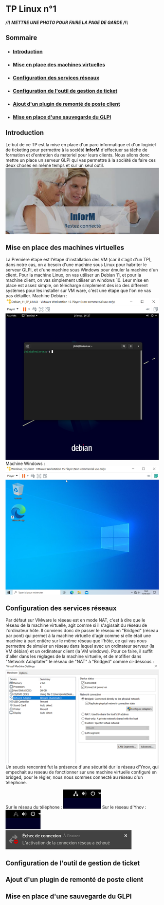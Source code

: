 # TP Linux n°1

***/!\ METTRE UNE PHOTO POUR FAIRE LA PAGE DE GARDE /!\\***

## Sommaire

- ### [Introduction](https://github.com/LBROCHARD/TP_Linux/blob/main/TP.md#introduction-1)
- ### [Mise en place des machines virtuelles](https://github.com/LBROCHARD/TP_Linux/blob/main/TP.md#mise-en-place-des-machines-virtuelles-1)
- ### [Configuration des services réseaux](https://github.com/LBROCHARD/TP_Linux/blob/main/TP.md#configuration-des-services-r%C3%A9seaux-1)
- ### [Configuration de l'outil de gestion de ticket]()
- ### [Ajout d'un plugin de remonté de poste client]()
- ### [Mise en place d'une sauvegarde du GLPI]()

## Introduction

Le but de ce TP est la mise en place d'un parc informatique et d'un logiciel de ticketing pour permettre à la société **InforM** d'effectuer sa tâche de formation et d'entretien du materiel pour leurs clients.
Nous allons donc mettre un place un serveur GLPI qui vas permettre à la société de faire ces deux choses en même temps et sur un seul outil.
![](https://github.com/LBROCHARD/TP_Linux/blob/main/images/002%20infoM.png)

## Mise en place des machines virtuelles

La Première étape est l'étape d'installation des VM (car il s'agit d'un TP), dans notre cas, on a besoin d'une machine sous Linux pour habriter le serveur GLPI, et d'une machine sous Windows pour émuler la machine d'un client. 
Pour la machine Linux, on vas utiliser un Debian 11, et pour la machine client, on vas simplement utiliser un windows 10. 
Leur mise en place est assez simple, on télécharge simplement des iso des different systèmes pour les installer sur VM ware, c'est une étape que l'on ne vas pas détailler.
Machine Debian :
![Machine Debian](https://github.com/LBROCHARD/TP_Linux/blob/main/images/004%20vm%20debian.png)
Machine Windows :
![Machine Windows](https://github.com/LBROCHARD/TP_Linux/blob/main/images/004%20vm%20windows.png)

## Configuration des services réseaux

Par défaut sur VMware le réseau est en mode NAT, c'est à dire que le réseau de la machine virtuelle, agit comme si il s'agissait du réseau de l'ordinateur hôte.
Il conviens donc de passer le réseau en "Bridged" (réseau par pont) qui permet à la machine virtuelle d'agir comme si elle était une machine à part entière sur le même réseau que l'hôte, ce qui vas nous permettre de simuler un réseau dans lequel avec un ordinateur serveur (la VM débian) et un ordinateur client (la VM windows).
Pour ce faire, il suffit d'aller dans les réglages de la machine virtuelle, et de mofifier dans "Network Adaptater" le réseau de "NAT" à "Bridged" comme ci-dessous :
![](https://github.com/LBROCHARD/TP_Linux/blob/main/images/001%20passage%20de%20la%20debian%20en%20bridge.png)
Un soucis rencontré fut la présence d'une sécurité dur le réseau d'Ynov, qui empechait au reseau de fonctionner sur une machine virtuelle configuré en bridged, pour le régler, nous nous sommes connecté au réseau d'un téléphone.

Sur le réseau du téléphone :
![sur le reseau du téléphone](https://github.com/LBROCHARD/TP_Linux/blob/main/images/003%20connection.png)
Sur le réseau d'Ynov :
![sur le reseau d'Ynov](https://github.com/LBROCHARD/TP_Linux/blob/main/images/003%20connection%20no.png) 
![sur le reseau d'Ynov](https://github.com/LBROCHARD/TP_Linux/blob/main/images/003%20connection%20echec.png) 

## Configuration de l'outil de gestion de ticket

## Ajout d'un plugin de remonté de poste client

## Mise en place d'une sauvegarde du GLPI
